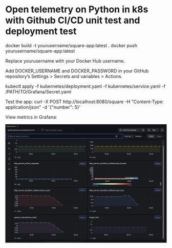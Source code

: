 # Open telemetry on Python in k8s with Github CI/CD unit test and deployment test

docker build -t yourusername/square-app:latest .
docker push yourusername/square-app:latest

Replace yourusername with your Docker Hub username.

Add DOCKER_USERNAME and DOCKER_PASSWORD in your GitHub repository’s Settings > Secrets and variables > Actions.

kubectl apply -f kubernetes/deployment.yaml -f kubernetes/service.yaml -f /PATH/TO/Grafana/Secret.yaml

Test the app:
curl -X POST http://localhost:8080/square -H "Content-Type: application/json" -d '{"number": 5}'

View metrics in Grafana:

![grafanaMetrics](screenshots/grafanaMetrics.png)
